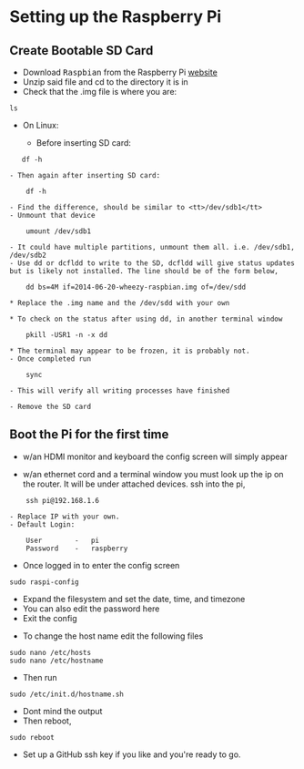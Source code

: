# Setting up the Raspberry Pi

## Create Bootable SD Card

- Download <tt>Raspbian</tt> from the Raspberry Pi [website](http://www.raspberrypi.org/downloads/)
- Unzip said file and cd to the directory it is in
- Check that the .img file is where you are:
```
ls
```

- On Linux:

    - Before inserting SD card:
 ```
    df -h
```
    - Then again after inserting SD card:
```	
    df -h
```
    - Find the difference, should be similar to <tt>/dev/sdb1</tt>	
    - Unmount that device
```
    umount /dev/sdb1
```
    - It could have multiple partitions, unmount them all. i.e. /dev/sdb1, /dev/sdb2
    - Use dd or dcfldd to write to the SD, dcfldd will give status updates but is likely not installed. The line should be of the form below,
``` 
    dd bs=4M if=2014-06-20-wheezy-raspbian.img of=/dev/sdd
```
    * Replace the .img name and the /dev/sdd with your own

    * To check on the status after using dd, in another terminal window
``` 
    pkill -USR1 -n -x dd
```
	* The terminal may appear to be frozen, it is probably not.
    - Once completed run
``` 
    sync
```
	- This will verify all writing processes have finished
		
    - Remove the SD card

## Boot the Pi for the first time

* w/an HDMI monitor and keyboard the config screen will simply appear

* w/an ethernet cord and a terminal window you must look up the ip on the router. It will be under attached devices. ssh into the pi,
```
    ssh pi@192.168.1.6
```
    - Replace IP with your own.
	- Default Login:
```
	User		-	pi
	Password	-	raspberry
```
		
* Once logged in to enter the config screen
```
sudo raspi-config
```
- Expand the filesystem and set the date, time, and timezone
- You can also edit the password here
- Exit the config

* To change the host name edit the following files
``` 
sudo nano /etc/hosts
sudo nano /etc/hostname
```
- Then run
```
sudo /etc/init.d/hostname.sh
```
- Dont mind the output	
- Then reboot,
```
sudo reboot
```

- Set up a GitHub ssh key if you like and you're ready to go. 
